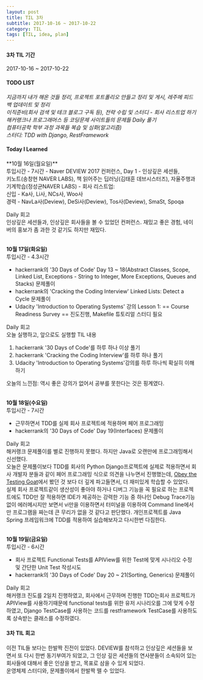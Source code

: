 ```yaml
---
layout: post
title: TIL 3차
subtitle: 2017-10-16 ~ 2017-10-22
category: TIL
tags: [TIL, idea, plan]
---
```

<h4>3차 TIL 기간</h4>
2017-10-16 ~ 2017-10-22

<h4>TODO LIST</h4>
<i class="fa fa-square-o" aria-hidden="true"> 지금까지 내가 해온 것들 정리, 프로젝트 포트폴리오 만들고 정리 및 게시, 레주메 피드백 업데이트 및 정리</i><br/>
<i class="fa fa-check-square-o" aria-hidden="true"> 이직준비(회사 검색 및 테크 블로그 구독 등), 전략 수립 및 스터디 - 회사 리스트업 하기</i><br/>
<i class="fa fa-check-square-o" aria-hidden="true"> 해커랭크나 프로그래머스 등 코딩문제 사이트들의 문제들 Daily 풀기</i><br/>
<i class="fa fa-check-square-o" aria-hidden="true"> 컴퓨터공학 학부 과정 과목들 복습 및 심화(알고리즘)</i><br/>
<i class="fa fa-check-square-o" aria-hidden="true"> 스터디: TDD with Django, RestFramework</i><br/>

<h4>Today I Learned</h4>
**10월 16일(월요일)**<br/>
투입시간 - 7시간
- Naver DEVIEW 2017 컨퍼런스, Day 1
- 인상깊은 세션들,<br/>키노트(송창현 NAVER LABS), 책 읽어주는 딥러닝(김태훈 데브시스터즈), 자율주행과 기계학습(정성균NAVER LABS)
- 회사 리스트업:<br/>신입 - Ka사, Li사, NCs사, Woo사<br/>경력 - NavLa사(Deview), DeSi사(Deview), Tos사(Deview), SmaSt, Spoqa

Daily 회고<br/>
인상깊은 세션들과, 인상깊은 회사들을 볼 수 있었던 컨퍼런스. 재밌고 좋은 경험, 네이버의 홍보가 좀 과한 것 같기도 하지만 재밌다.

<br/>**10월 17일(화요일)**<br/>
투입시간 - 4.3시간
- hackerrank의 '30 Days of Code' Day 13 ~ 18(Abstract Classes, Scope, Linked List, Exceptions - String to Integer, 
More Exceptions, Queues and Stacks) 문제풀이
- hackerrank의 'Cracking the Coding Interview' Linked Lists: Detect a Cycle 문제풀이
- Udacity 'Introduction to Operating Systems' 강의 Lesson 1: == Course Readiness Survey == 진도진행, Makefile 튜토리얼 스터디 필요

Daily 회고<br/>
오늘 실행하고, 앞으로도 실행할 TIL 내용
1. hackerrank '30 Days of Code'를 하루 하나 이상 풀기
2. hackerrank 'Cracking the Coding Interview'를 하루 하나 풀기
3. Udacity 'Introduction to Operating Systems'강의를 하루 하나씩 확실히 이해하기

오늘의 느낀점: 역시 좋은 강의가 없어서 공부를 못한다는 것은 핑계였다.

<br/>**10월 18일(수요일)**<br/>
투입시간 - 7시간
- 근무하면서 TDD를 실제 회사 프로젝트에 적용하며 페어 프로그래밍
- hackerrank의 '30 Days of Code' Day 19(Interfaces) 문제풀이

Daily 회고<br/>
해커랭크 문제풀이를 별로 진행하지 못했다. 하지만 Java로 오랜만에 프로그래밍해서 신선했다.<br/>
오늘은 문제풀이보다 TDD를 회사의 Python Django프로젝트에 실제로 적용하면서 회사 개발자 분들과 같이 페어 프로그래밍 식으로 의견을 나누면서 진행했는데,
[Obey the Testing Goat](http://www.obeythetestinggoat.com)에서 봤던 것 보다 더 깊게 파고들면서, 더 재미있게 학습할 수 있었다.<br/>
실제 회사 프로젝트같이 생산성이 좋아야 하거나 디버그 기능을 꼭 필요로 하는 프로젝트에도 TDD만 잘 적용하면 IDE가 제공하는 강력한 기능 중 하나인 Debug Trace기능 없이 에러메시지만 보면서 vi만을 이용하면서 터미널을 이용하여 Command line에서만
 프로그램을 짜는데 큰 무리가 없을 것 같다고 판단했다. 개인프로젝트를 Java Spring 프레임워크에 TDD를 적용하여 실습해보자고 다시한번 다짐한다.

<br/>**10월 19일(금요일)**<br/>
투입시간 - 6시간
- 회사 프로젝트 Functional Tests를 APIView를 위한 Test에 맞게 시나리오 수정 및 간단한 Unit Test 작성시도
- hackerrank의 '30 Days of Code' Day 20 ~ 21(Sorting, Generics) 문제풀이

Daily 회고<br/>
해커랭크 진도를 2일치 진행하였고, 회사에서 근무하며 진행한 TDD는회사 프로젝트가 APIView를 사용하기때문에
functional tests를 위한 유저 시나리오를 그에 맞게 수정하였고, Django TestCase를 사용하는 코드를 restframework TestCase를 사용하도록
상속받는 클래스를 수정하였다.


<h4>3차 TIL 회고</h4>
이전 TIL들 보다는 한발짝 진전이 있었다. DEVIEW를 참석하고 인상깊은 세션들을 보면서 또 다시 한번 동기부여가 되었고,
그 인상 깊은 세션들의 연사분들이 소속되어 있는 회사들에 대해서 좋은 인상을 받고, 목표로 삼을 수 있게 되었다.<br/>
운영체제 스터디와, 문제풀이에서 한발짝 뗄 수 있었다.